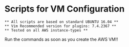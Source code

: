 # Scripts for VM Configuration

```
** All scripts are based on standard UBUNTU 16.04 **
** Vim Recommended version for plugins: 7.4.2367 **
** Tested on all AWS instance-types **
```

Run the commands as soon as you create the AWS VM!!
